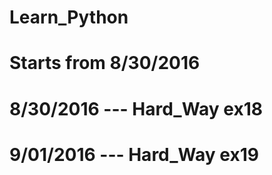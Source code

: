 # Learn_Python
# Starts from 8/30/2016

# 8/30/2016 --- Hard_Way ex18
# 9/01/2016 --- Hard_Way ex19

